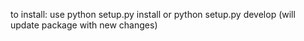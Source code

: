 to install: use python setup.py install or python setup.py develop (will update package with new changes)